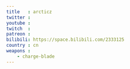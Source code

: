 ```yaml
---
title   : arcticz
twitter :
youtube :
twitch  :
patreon :
bilibili: https://space.bilibili.com/2333125
country : cn
weapons :
    - charge-blade
---
```

